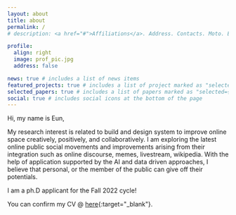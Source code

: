 ```yaml
---
layout: about
title: about
permalink: /
# description: <a href="#">Affiliations</a>. Address. Contacts. Moto. Etc.

profile:
  align: right
  image: prof_pic.jpg
  address: false

news: true # includes a list of news items
featured_projects: true # includes a list of project marked as "selected={true}"
selected_papers: true # includes a list of papers marked as "selected={true}"
social: true # includes social icons at the bottom of the page
---
```


Hi, my name is Eun,

My research interest is related to build and design system to improve online space creatively, positively, and collaboratively. I am exploring the latest online public social movements and improvements arising from their integration such as online discourse, memes, livestream, wikipedia. With the help of application supported by the AI and data driven approaches, I believe that personal, or the member of the public can give off their potentials.

I am a ph.D applicant for the Fall 2022 cycle!

You can confirm my CV @ [here](https://docs.google.com/document/d/1qHcXlC2tz-_s7MbvZIfg-cwp5LtR9dXpFsYHLS_Tc6Q/edit){:target="\_blank"}.

<!--
Write your biography here. Tell the world about yourself. Link to your favorite [subreddit](http://reddit.com){:target="\_blank"}. You can put a picture in, too. The code is already in, just name your picture `prof_pic.jpg` and put it in the `img/` folder.

Put your address / P.O. box / other info right below your picture. You can also disable any these elements by editing `profile` property of the YAML header of your `_pages/about.md`. Edit `_bibliography/papers.bib` and Jekyll will render your [publications page](/al-folio/publications/) automatically.

Link to your social media connections, too. This theme is set up to use [Font Awesome icons](http://fortawesome.github.io/Font-Awesome/){:target="\_blank"} and [Academicons](https://jpswalsh.github.io/academicons/){:target="\_blank"}, like the ones below. Add your Facebook, Twitter, LinkedIn, Google Scholar, or just disable all of them. -->
